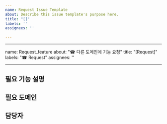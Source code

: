 ```yaml
---
name: Request Issue Template
about: Describe this issue template's purpose here.
title: "[]"
labels: ''
assignees: ''

---
```


---
name: Request_feature
about: "☎ 다른 도메인에 기능 요청"
title: "[Request]"
labels: "☎ Request"
assignees: ''

---

## 필요 기능 설명

## 필요 도메인

## 담당자
